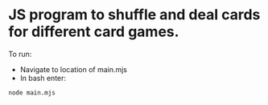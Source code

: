 # JS program to shuffle and deal cards for different card games.
To run:
* Navigate to location of main.mjs
* In bash enter:
```bash
node main.mjs